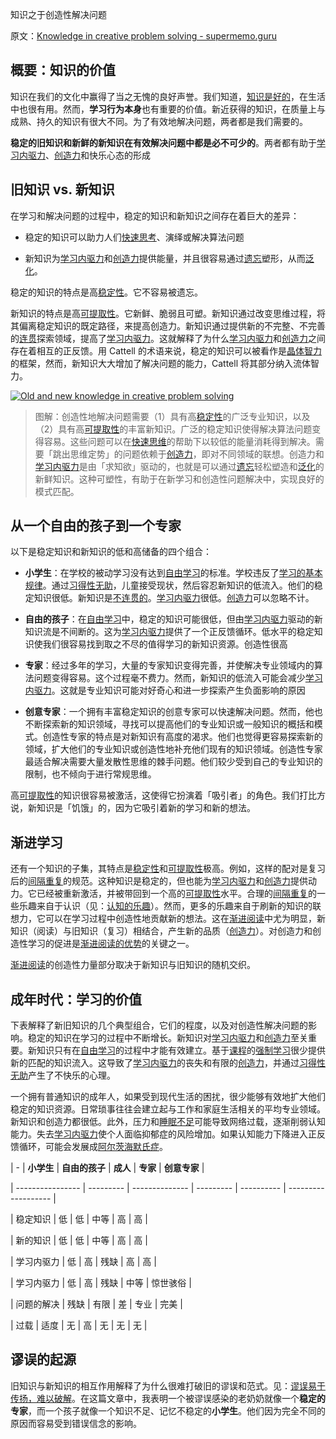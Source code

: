 知识之于创造性解决问题

原文：[Knowledge in creative problem solving - supermemo.guru](https://supermemo.guru/wiki/Knowledge_in_creative_problem_solving)

## 概要：知识的价值

知识在我们的文化中赢得了当之无愧的良好声誉。我们知道，[知识是好的](https://supermemo.guru/wiki/Goodness_of_knowledge)，在生活中也很有用。然而，**学习行为本身**也有重要的价值。新近获得的知识，在质量上与成熟、持久的知识有很大不同。为了有效地解决问题，两者都是我们需要的。

**稳定的旧知识和新鲜的新知识在有效解决问题中都是必不可少的**。两者都有助于[学习内驱力](https://supermemo.guru/wiki/Learn_drive)、[创造力](https://supermemo.guru/wiki/Creativity)和快乐心态的形成

## 旧知识 vs. 新知识

在学习和解决问题的过程中，稳定的知识和新知识之间存在着巨大的差异：

- 稳定的知识可以助力人们[快速思考](https://supermemo.guru/wiki/Fast_thinking)、演绎或解决算法问题

- 新知识为[学习内驱力](https://supermemo.guru/wiki/Learn_drive)和[创造力](https://supermemo.guru/wiki/Creativity)提供能量，并且很容易通过[遗忘](https://supermemo.guru/wiki/Forgetting)塑形，从而[泛化](https://supermemo.guru/wiki/Generalization)。

稳定的知识的特点是高[稳定性](https://supermemo.guru/wiki/Stability)。它不容易被遗忘。

新知识的特点是高[可提取性](https://supermemo.guru/wiki/Retrievability)。它新鲜、脆弱且可塑。新知识通过改变思维过程，将其偏离稳定知识的既定路径，来提高创造力。新知识通过提供新的不完整、不完善的[连贯](https://supermemo.guru/wiki/Coherence)探索领域，提高了[学习内驱力](https://supermemo.guru/wiki/Learn_drive)。这就解释了为什么[学习内驱力](https://supermemo.guru/wiki/Learn_drive)和[创造力](https://supermemo.guru/wiki/Creativity)之间存在着相互的正反馈。用 Cattell 的术语来说，稳定的知识可以被看作是[晶体智力](https://en.wikipedia.org/wiki/Fluid_and_crystallized_intelligence)的框架，然而，新知识大大增加了解决问题的能力，Cattell 将其部分纳入流体智力。

[![Old and new knowledge in creative problem solving](https://supermemo.guru/images/thumb/0/0c/Knowledge_in_creative_problem_solving.png/500px-Knowledge_in_creative_problem_solving.png)](https://supermemo.guru/wiki/File:Knowledge_in_creative_problem_solving.png)

> 图解：创造性地解决问题需要（1）具有高[稳定性](https://supermemo.guru/wiki/Stability)的广泛专业知识，以及（2）具有高[可提取性](https://supermemo.guru/wiki/Retrievability)的丰富新知识。广泛的稳定知识使得解决算法问题变得容易。这些问题可以在[快速思维](https://supermemo.guru/wiki/Fast_thinking)的帮助下以较低的能量消耗得到解决。需要「跳出思维定势」的问题依赖于[创造力](https://supermemo.guru/wiki/Creativity)，即对不同领域的联想。创造力和[学习内驱力](https://supermemo.guru/wiki/Learn_drive)是由「求知欲」驱动的，也就是可以通过[遗忘](https://supermemo.guru/wiki/Forgetting)轻松塑造和[泛化](https://supermemo.guru/wiki/Generalization)的新鲜知识。这种可塑性，有助于在新学习和创造性问题解决中，实现良好的模式匹配。

## 从一个自由的孩子到一个专家

以下是稳定知识和新知识的低和高储备的四个组合：

- **小学生**：在学校的被动学习没有达到[自由学习](https://supermemo.guru/wiki/Free_learning)的标准。学校违反了[学习的基本规律](https://supermemo.guru/wiki/Fundamental_law_of_learning)。通过[习得性无助](https://supermemo.guru/wiki/Learned_helplessness)，儿童接受现状，然后容忍新知识的低流入。他们的稳定知识很低。新知识是[不连贯的](https://supermemo.guru/wiki/Coherence)。[学习内驱力](https://supermemo.guru/wiki/Learn_drive)很低。[创造力](https://supermemo.guru/wiki/Creativity)可以忽略不计。

- **自由的孩子**：在[自由学习](https://supermemo.guru/wiki/Free_learning)中，稳定的知识可能很低，但由[学习内驱力](https://supermemo.guru/wiki/Learn_drive)驱动的新知识流是不间断的。这为[学习内驱力](https://supermemo.guru/wiki/Learn_drive)提供了一个正反馈循环。低水平的稳定知识使我们很容易找到取之不尽的值得学习的新知识资源。创造性很高

- **专家**：经过多年的学习，大量的专家知识变得完善，并使解决专业领域内的算法问题变得容易。这个过程毫不费力。然而，新知识的低流入可能会减少[学习内驱力](https://supermemo.guru/wiki/Learn_drive)。这就是专业知识可能对好奇心和进一步探索产生负面影响的原因

- **创意专家**：一个拥有丰富稳定知识的创意专家可以快速解决问题。然而，他也不断探索新的知识领域，寻找可以提高他们的专业知识或一般知识的概括和模式。创造性专家的特点是对新知识有高度的渴求。他们也觉得更容易探索新的领域，扩大他们的专业知识或创造性地补充他们现有的知识领域。创造性专家最适合解决需要大量发散性思维的棘手问题。他们较少受到自己的专业知识的限制，也不倾向于进行常规思维。

高[可提取性](https://supermemo.guru/wiki/Retrievability)的知识很容易被激活，这使得它扮演着「吸引者」的角色。我们打比方说，新知识是「饥饿」的，因为它吸引着新的学习和新的想法。

## 渐进学习

还有一个知识的子集，其特点是[稳定性](https://supermemo.guru/wiki/Stability)和[可提取性](https://supermemo.guru/wiki/Retrievability)极高。例如，这样的配对是复习后的[间隔重复](https://supermemo.guru/wiki/Spaced_repetition)的规范。这种知识是稳定的，但也能为[学习内驱力](https://supermemo.guru/wiki/Learn_drive)和[创造力](https://supermemo.guru/wiki/Creativity)提供动力。它已经被重新激活，并被带回到一个高的[可提取性](https://supermemo.guru/wiki/Retrievability)水平。合理的[间隔重复](https://supermemo.guru/wiki/Spaced_repetition)的一些乐趣来自于认识（见：[认知的乐趣](https://supermemo.guru/wiki/Pleasure_of_knowing)）。然而，更多的乐趣来自于刷新的知识的联想力，它可以在学习过程中创造性地贡献新的想法。这在[渐进阅读](https://supermemo.guru/wiki/Incremental_reading)中尤为明显，新知识（阅读）与旧知识（复习）相结合，产生新的品质（[创造力](https://supermemo.guru/wiki/Creativity)）。对创造力和创造性学习的促进是[渐进阅读的优势](https://supermemo.guru/wiki/Advantages_of_incremental_reading)的关键之一。

[渐进阅读](https://supermemo.guru/wiki/Incremental_reading)的创造性力量部分取决于新知识与旧知识的随机交织。

## 成年时代：学习的价值

下表解释了新旧知识的几个典型组合，它们的程度，以及对创造性解决问题的影响。稳定的知识在学习的过程中不断增长。新知识对[学习内驱力](https://supermemo.guru/wiki/Learn_drive)和[创造力](https://supermemo.guru/wiki/Creativity)至关重要。新知识只有在[自由学习](https://supermemo.guru/wiki/Free_learning)的过程中才能有效建立。基于[课程](https://supermemo.guru/wiki/Curriculum)的[强制学习](https://supermemo.guru/wiki/Coercive_learning)很少提供新的匹配的知识流入。这导致了[学习内驱力](https://supermemo.guru/wiki/Learn_drive)的丧失和有限的[创造力](https://supermemo.guru/wiki/Creativity)，并通过[习得性无助](https://supermemo.guru/wiki/Learned_helplessness)产生了不快乐的心理。

一个拥有普通知识的成年人，如果受到现代生活的困扰，很少能够有效地扩大他们稳定的知识资源。日常琐事往往会建立起与工作和家庭生活相关的平均专业领域。新知识和创造力都很低。此外，压力和[睡眠不足](https://supermemo.guru/wiki/Sleep_deprivation)可能导致网络过载，逐渐削弱认知能力。失去[学习内驱力](https://supermemo.guru/wiki/Learn_drive)使个人面临抑郁症的风险增加。如果认知能力下降进入正反馈循环，可能会发展成[阿尔茨海默氏症](https://supermemo.guru/wiki/How_schools_can_contribute_to_Alzheimer's_disease)。

| -                | **小学生** | **自由的孩子** | **成人** | **专家** | **创意专家** |

| ---------------- | --------- | -------------- | --------- | ---------- | ------------------- |

| 稳定知识 | 低       | 低            | 中等    | 高       | 高                |

| 新的知识 | 低       | 低            | 中等    | 高       | 高                |

| 学习内驱力 | 低       | 高            | 残缺   | 高       | 高                |

| 学习内驱力 | 低       | 高            | 残缺   | 中等       | 惊世骇俗                |

| 问题的解决 | 残缺 | 有限 | 差 | 专业 | 完美            |

| 过载         | 适度     | 无           | 高      | 无      | 无      | 无                |

## 谬误的起源

旧知识与新知识的相互作用解释了为什么很难打破旧的谬误和范式。见：[谬误易于传扬，难以破解](https://supermemo.guru/wiki/Myths_are_easy_to_swallow_and_hard_to_kill)。在这篇文章中，我表明一个被谬误感染的老奶奶就像一个**稳定的专家**，而一个孩子就像一个知识不足、记忆不稳定的**小学生**。他们因为完全不同的原因而容易受到错误信念的影响。